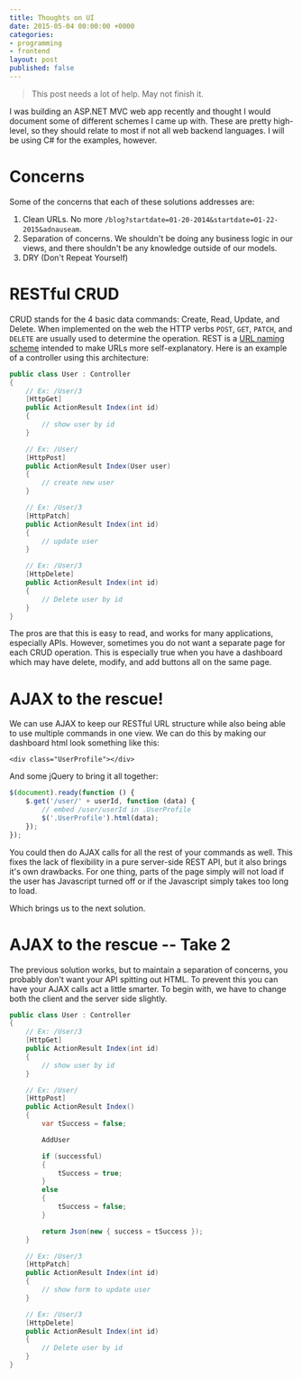 ```yaml
---
title: Thoughts on UI
date: 2015-05-04 00:00:00 +0000
categories:
- programming
- frontend
layout: post
published: false
---
```


> This post needs a lot of help. May not finish it.

I was building an ASP.NET MVC web app recently and thought I would document some
of different schemes I came up with. These are pretty high-level, so they should
relate to most if not all web backend languages. I will be using C# for the
examples, however.

# Concerns

Some of the concerns that each of these solutions addresses are:

1. Clean URLs. No more
    `/blog?startdate=01-20-2014&startdate=01-22-2015&adnauseam`.
2. Separation of concerns. We shouldn't be doing any business logic in our
    views, and there shouldn't be any knowledge outside of our models.
3. DRY (Don't Repeat Yourself)

# RESTful CRUD

CRUD stands for the 4 basic data commands: Create, Read, Update, and Delete.
When implemented on the web the HTTP verbs `POST`, `GET`, `PATCH`, and `DELETE`
are usually used to determine the operation. REST is a [URL naming scheme](http://tools.ietf.org/html/draft-gregorio-uritemplate-05)
intended to make URLs more self-explanatory. Here is an example of a controller
using this architecture:

~~~csharp
public class User : Controller
{
    // Ex: /User/3
    [HttpGet]
    public ActionResult Index(int id)
    {
        // show user by id
    }

    // Ex: /User/
    [HttpPost]
    public ActionResult Index(User user)
    {
        // create new user
    }

    // Ex: /User/3
    [HttpPatch]
    public ActionResult Index(int id)
    {
        // update user
    }

    // Ex: /User/3
    [HttpDelete]
    public ActionResult Index(int id)
    {
        // Delete user by id
    }
}
~~~

The pros are that this is easy to read, and works for many applications,
especially APIs. However, sometimes you do not want a separate page for each
CRUD operation. This is especially true when you have a dashboard which may have
delete, modify, and add buttons all on the same page.

# AJAX to the rescue!

We can use AJAX to keep our RESTful URL structure while also being able to use
multiple commands in one view. We can do this by making our dashboard html look
something like this:

~~~markup
<div class="UserProfile"></div>
~~~

And some jQuery to bring it all together:

~~~javascript
$(document).ready(function () {
    $.get('/user/' + userId, function (data) {
        // embed /user/userId in .UserProfile
        $('.UserProfile').html(data);
    });
});
~~~

You could then do AJAX calls for all the rest of your commands as well. This
fixes the lack of flexibility in a pure server-side REST API, but it also brings
it's own drawbacks. For one thing, parts of the page simply will not load if the
user has Javascript turned off or if the Javascript simply takes too long to
load.

Which brings us to the next solution.

# AJAX to the rescue -- Take 2

The previous solution works, but to maintain a separation of concerns, you
probably don't want your API spitting out HTML. To prevent this you can have
your AJAX calls act a little smarter. To begin with, we have to change both the
client and the server side slightly.

~~~csharp
public class User : Controller
{
    // Ex: /User/3
    [HttpGet]
    public ActionResult Index(int id)
    {
        // show user by id
    }

    // Ex: /User/
    [HttpPost]
    public ActionResult Index()
    {
        var tSuccess = false;

        AddUser

        if (successful)
        {
            tSuccess = true;
        }
        else
        {
            tSuccess = false;
        }

        return Json(new { success = tSuccess });
    }

    // Ex: /User/3
    [HttpPatch]
    public ActionResult Index(int id)
    {
        // show form to update user
    }

    // Ex: /User/3
    [HttpDelete]
    public ActionResult Index(int id)
    {
        // Delete user by id
    }
}
~~~

